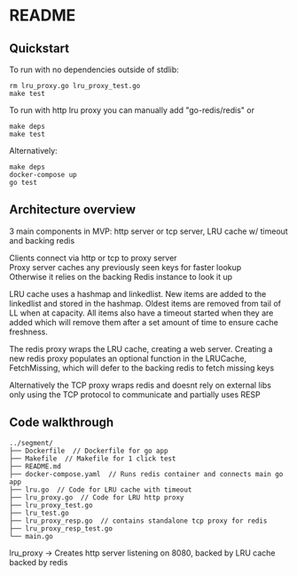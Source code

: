 # README

## Quickstart

To run with no dependencies outside of stdlib:
```
rm lru_proxy.go lru_proxy_test.go
make test
```

To run with http lru proxy you can manually add "go-redis/redis" or

```
make deps
make test
```
Alternatively:
```
make deps
docker-compose up
go test
```


## Architecture overview

3 main components in MVP: http server or tcp server, LRU cache w/ timeout and backing redis

Clients connect via http or tcp to proxy server  
Proxy server caches any previously seen keys for faster lookup  
Otherwise it relies on the backing Redis instance to look it up  


LRU cache uses a hashmap and linkedlist. New items are added to the linkedlist and stored in the hashmap. Oldest items are removed from tail of LL when at capacity. All items also have a timeout started when they are added which will remove them after a set amount of time to ensure cache freshness.

The redis proxy wraps the LRU cache, creating a web server. Creating a new redis proxy populates an optional function in the LRUCache, FetchMissing, which will defer to the backing redis to fetch missing keys

Alternatively the TCP proxy wraps redis and doesnt rely on external libs only using the TCP protocol to communicate and partially uses RESP

## Code walkthrough

```
../segment/
├── Dockerfile  // Dockerfile for go app
├── Makefile  // Makefile for 1 click test
├── README.md  
├── docker-compose.yaml  // Runs redis container and connects main go app
├── lru.go  // Code for LRU cache with timeout 
├── lru_proxy.go  // Code for LRU http proxy
├── lru_proxy_test.go
├── lru_test.go
├── lru_proxy_resp.go  // contains standalone tcp proxy for redis
├── lru_proxy_resp_test.go
└── main.go 
```

lru_proxy -> Creates http server listening on 8080, backed by LRU cache backed by redis
